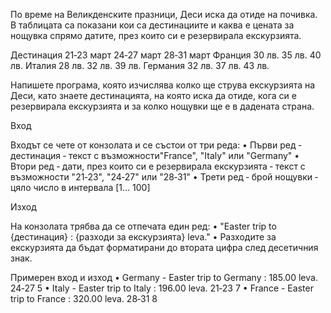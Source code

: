 По време на Великденските празници, Деси иска да отиде на почивка. В таблицата са показани кои са
дестинациите и каква е цената за нощувка спрямо датите, през които си е резервирала екскурзията.

Дестинация  21‐23 март  24‐27 март  28‐31 март
Франция     30 лв.      35 лв.      40 лв.
Италия      28 лв.      32 лв.      39 лв.
Германия    32 лв.      37 лв.      43 лв.

Напишете програма, която изчислява колко ще струва екскурзията на Деси, като знаете дестинацията, на
която иска да отиде, кога си е резервирала екскурзията и за колко нощувки ще е в дадената страна.

Вход

  Входът се чете от конзолата и се състои от три реда:
 • Първи ред ‐ дестинация ‐ текст с възможности"France", "Italy" или "Germany"
 • Втори ред ‐ дати, през които си е резервирала екскурзията ‐ текст с възможности "21‐23", "24‐27" или "28‐31"
 • Трети ред ‐ брой нощувки ‐ цяло число в интервала [1... 100]
 
Изход

На конзолата трябва да се отпечата един ред:
  • "Easter trip to {дестинация} : {разходи за екскурзията} leva."
  • Разходите за екскурзията да бъдат форматирани до втората цифра след десетичния знак.
 
Примерен вход     и     изход
    • Germany     -   Easter trip to Germany : 185.00 leva.
      24‐27
      5
    • Italy       -   Easter trip to Italy : 196.00 leva.
      21‐23
      7
    • France      -   Easter trip to France : 320.00 leva.
      28‐31
      8
